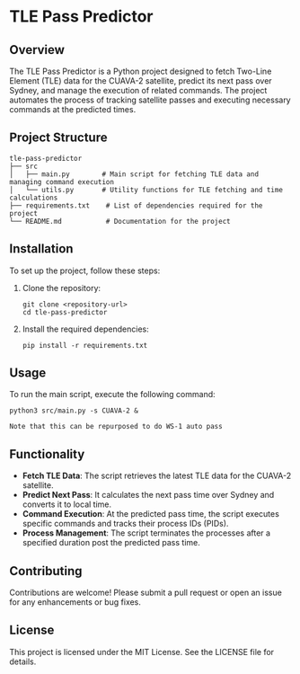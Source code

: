 # TLE Pass Predictor

## Overview
The TLE Pass Predictor is a Python project designed to fetch Two-Line Element (TLE) data for the CUAVA-2 satellite, predict its next pass over Sydney, and manage the execution of related commands. The project automates the process of tracking satellite passes and executing necessary commands at the predicted times.

## Project Structure
```
tle-pass-predictor
├── src
│   ├── main.py        # Main script for fetching TLE data and managing command execution
│   └── utils.py       # Utility functions for TLE fetching and time calculations
├── requirements.txt    # List of dependencies required for the project
└── README.md           # Documentation for the project
```

## Installation
To set up the project, follow these steps:

1. Clone the repository:
   ```
   git clone <repository-url>
   cd tle-pass-predictor
   ```

2. Install the required dependencies:
   ```
   pip install -r requirements.txt
   ```

## Usage
To run the main script, execute the following command:
```
python3 src/main.py -s CUAVA-2 &

Note that this can be repurposed to do WS-1 auto pass

```

## Functionality
- **Fetch TLE Data**: The script retrieves the latest TLE data for the CUAVA-2 satellite.
- **Predict Next Pass**: It calculates the next pass time over Sydney and converts it to local time.
- **Command Execution**: At the predicted pass time, the script executes specific commands and tracks their process IDs (PIDs).
- **Process Management**: The script terminates the processes after a specified duration post the predicted pass time.

## Contributing
Contributions are welcome! Please submit a pull request or open an issue for any enhancements or bug fixes.

## License
This project is licensed under the MIT License. See the LICENSE file for details.